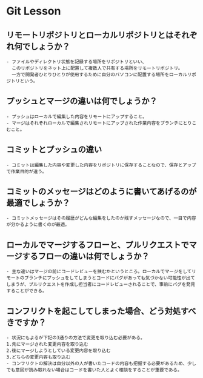 # Git Lesson

## リモートリポジトリとローカルリポジトリとはそれぞれ何でしょうか？
    - ファイルやディレクトリ状態を記録する場所をリポジトリといい、
      このリポジトリをネット上に配置して複数人で共有する場所をリモートリポジトリ。
      一方で開発者ひとりひとりが使用するために自分のパソコンに配置する場所をローカルリポジトリという。


## プッシュとマージの違いは何でしょうか？
    - プッシュはローカルで編集した内容をリモートにアップすること。
    - マージはそれぞれローカルで編集されリモートにアップされた作業内容をブランチにとりこむこと。



## コミットとプッシュの違い
    - コミットは編集した内容や変更した内容をリポジトリに保存することなので、保存とアップで作業目的が違う。



## コミットのメッセージはどのように書いてあげるのが最適でしょうか？
    - コミットメッセージはその履歴がどんな編集をしたのか残すメッセージなので、一目で内容が分かるように書くのが最適。


## ローカルでマージするフローと、プルリクエストでマージするフローの違いは何でしょうか？
    - 主な違いはマージの前にコードレビューを挟むかというところ。ローカルでマージをしてリモートのブランチにプッシュをしてしまうとコードにバグがあっても気づかない可能性が出てしまうが、プルリクエストを作成し担当者にコードレビューされることで、事前にバグを発見することができる。


## コンフリクトを起こしてしまった場合、どう対処すべきですか？
    - 状況にもよるが下記の3通りの方法で変更を取り込む必要がある。
    1.先にマージされた変更内容を取り込む
    2.後にマージしようとしている変更内容を取り込む
    3.どちらの変更内容も取り込む
    - コンフリクトの解決は自分以外の人が書いたコードの内容も把握する必要があるため、少しでも意図が読み取れない場合はコードを書いた人とよく相談をすることが重要である。